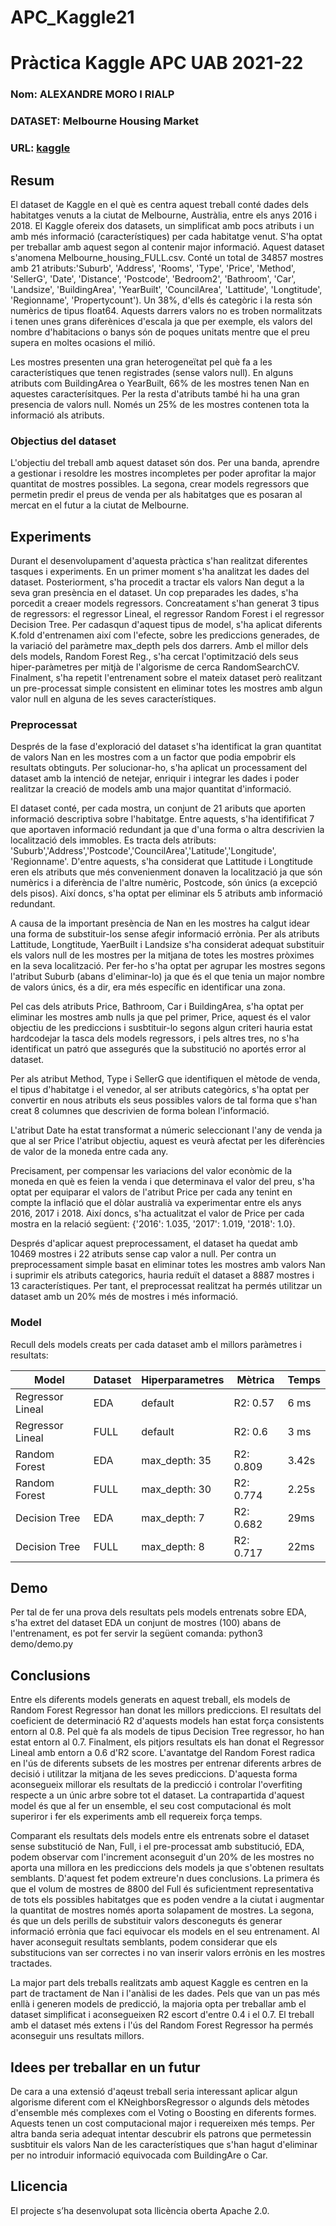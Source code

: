 # APC_Kaggle21
# Pràctica Kaggle APC UAB 2021-22

### Nom: ALEXANDRE MORO I RIALP
### DATASET: Melbourne Housing Market
### URL: [kaggle](https://www.kaggle.com/anthonypino/melbourne-housing-market)


## Resum

El dataset de Kaggle en el què es centra aquest treball conté dades dels habitatges venuts a la ciutat de Melbourne, Austràlia, entre els anys 2016 i 2018. 
El Kaggle ofereix dos datasets, un simplificat amb pocs atributs i un amb més informació (característiques) per cada habitatge venut. 
S'ha optat per treballar amb aquest segon al contenir major informació. 
Aquest dataset s'anomena Melbourne_housing_FULL.csv. Conté un total de 34857 mostres amb 21 atributs:'Suburb', 'Address', 'Rooms', 'Type', 'Price', 'Method',
 'SellerG', 'Date', 'Distance', 'Postcode', 'Bedroom2', 'Bathroom', 'Car', 'Landsize', 'BuildingArea', 'YearBuilt', 'CouncilArea', 'Lattitude', 'Longtitude',
 'Regionname', 'Propertycount'). Un 38%, d'ells és categòric i la resta són numèrics de tipus float64. Aquests darrers valors no es troben normalitzats i tenen unes grans diferènices d'escala ja que per exemple, els valors del nombre d'habitacions o banys són de poques unitats mentre que el preu supera en moltes ocasions el milió.

Les mostres presenten una gran heterogeneïtat pel què fa a les característiques que tenen registrades (sense valors null). En alguns atributs com BuildingArea o YearBuilt, 66% de les 
mostres tenen Nan en aquestes caracterísitques. Per la resta d'atributs també hi ha una gran presencia de valors null. Només un 25% de les mostres contenen tota la informació als atributs. 



### Objectius del dataset

L'objectiu del treball amb aquest dataset són dos. Per una banda, aprendre a gestionar i resoldre les mostres incompletes per poder aprofitar la major quantitat de mostres possibles. 
La segona, crear models regressors que permetin predir  el preus  de venda per als habitatges que es posaran al mercat en el futur a la ciutat de Melbourne.

## Experiments

Durant el desenvolupament d'aquesta pràctica s'han realitzat diferentes tasques i experiments. En un primer moment s'ha analitzat les dades del dataset. Posteriorment, s'ha 
procedit a tractar els valors Nan degut a la seva gran presència en el dataset. Un cop preparades les dades, s'ha porcedit a creaer models regressors. Concreatament s'han generat 
3 tipus de regressors: el regressor Lineal, el regressor Random Forest i el regressor Decision Tree. Per cadasqun d'aquest tipus de model, s'ha aplicat diferents K.fold d'entrenamen  així com l'efecte, sobre les prediccions generades, de la variació del paràmetre max_depth pels dos darrers. Amb el millor dels  dels models, Random Forest Reg., s'ha cercat l'optimització dels seus hiper-paràmetres per mitjà de l'algorisme de cerca RandomSearchCV. Finalment, s'ha repetit l'entrenament sobre el mateix dataset però realitzant un 
pre-processat simple consistent en eliminar totes les mostres amb algun valor null en alguna de les seves característiques. 


### Preprocessat

Després de la fase d'exploració del dataset s'ha identificat la gran quantitat de valors Nan en les mostres com a un factor que podia empobrir els resultats obtinguts. Per solucionar-ho,
s'ha aplicat un processament del dataset amb la intenció de netejar, enriquir i integrar les dades i poder realitzar la creació de models amb una major quantitat d'informació.

El dataset conté, per cada mostra, un conjunt de 21 aributs que aporten informació descriptiva sobre l'habitatge. Entre aquests, s'ha  identifificat 7 que aportaven informació redundant ja que d'una forma o altra descrivien la localització dels immobles. Es tracta dels atributs: 'Suburb','Address','Postcode','CouncilArea','Latitude','Longitude', 'Regionname'. D'entre aquests, s'ha considerat que Lattitude i Longtitude eren els atributs que més convenienment donaven la localització ja que són numèrics i a diferència de l'altre numèric, Postcode, són únics (a excepció dels pisos). Així doncs, s'ha optat per eliminar els 5 atributs amb informació redundant. 

A causa de la important presència de Nan en les mostres ha calgut idear una forma de substituir-los sense afegir informació errònia. Per als atributs Lattitude, Longtitude, YaerBuilt i Landsize s'ha considerat adequat substituir els valors null de les mostres per la mitjana de totes les mostres pròximes en la seva localització. Per fer-ho s'ha optat per agrupar les mostres segons l'atribut Suburb (abans d'eliminar-lo) ja que és el que tenia un major nombre de valors únics, és a dir, era més específic en identificar una zona. 

Pel cas dels atributs Price, Bathroom, Car i BuildingArea, s'ha optat per eliminar les mostres amb nulls ja que pel primer, Price, aquest és el valor objectiu de les prediccions i susbtituir-lo segons algun criteri hauria estat hardcodejar la tasca dels models regressors, i pels altres tres, no s'ha identificat un patró que assegurés que la substitució no aportés error al dataset.

Per als atribut Method, Type i SellerG que identifiquen el mètode de venda, el tipus d'habitatge i el venedor, al ser atributs categòrics, s'ha optat per convertir en nous atributs els seus possibles valors de tal forma que s'han creat 8 columnes que descrivien de forma bolean l'informació.

L'atribut Date ha estat transformat a númeric seleccionant l'any de venda ja que al ser Price l'atribut objectiu, aquest es veurà afectat per les diferències de valor de la moneda entre cada any. 

Precisament, per compensar les variacions del valor econòmic de la moneda en què es feien la venda i que determinava el valor del preu, s'ha optat per equiparar el valors de l'atribut Price per cada any tenint en compte la inflació que el dòlar australià va experimentar entre els anys 2016, 2017 i 2018. Així doncs, s'ha actualitzat el valor de Price per cada mostra en la relació següent: {'2016': 1.035, '2017': 1.019, '2018': 1.0}.

Després d'aplicar aquest preprocessament, el dataset ha quedat amb 10469 mostres i 22 atributs sense cap valor a null. Per contra un preprocessament simple basat en eliminar totes les mostres amb valors Nan i suprimir els atributs categorics, hauria reduït el dataset a 8887 mostres i 13 característiques. Per tant, el preprocessat realitzat ha permés utilitzar un dataset amb un 20% més de mostres i més informació.



### Model

Recull dels models creats per cada dataset amb el millors paràmetres i resultats:

| Model            | Dataset | Hiperparametres | Mètrica   | Temps |
|------------------|---------|-----------------|-----------|-------|
| Regressor Lineal | EDA     | default         | R2: 0.57  | 6 ms  |
| Regressor Lineal | FULL    | default         | R2: 0.6   | 3 ms  |
| Random Forest    | EDA     | max_depth: 35   | R2: 0.809 | 3.42s |
| Random Forest    | FULL    | max_depth: 30   | R2: 0.774 | 2.25s |
| Decision Tree    | EDA     | max_depth: 7    | R2: 0.682 | 29ms  |	
| Decision Tree    | FULL    | max_depth: 8    | R2: 0.717 | 22ms  |




## Demo
Per tal de fer una prova dels resultats pels models entrenats sobre EDA, s'ha extret del dataset EDA un conjunt de mostres (100) abans de l'entrenament, es pot fer servir la següent comanda:  python3 demo/demo.py


## Conclusions

Entre els diferents models generats en aquest treball, els models de Random Forest Regressor han donat les millors prediccions. El resultats del coeficient de determinació R2 d'aquests models han estat força consistents entorn al 0.8. Pel què fa als models de tipus Decision Tree regressor, ho han estat entorn al 0.7. Finalment, els pitjors resultats els han donat el Regressor Lineal amb entorn a 0.6 d'R2 score. L'avantatge del Random Forest radica en l'ús de diferents subsets de les mostres per entrenar diferents arbres de decisió i  utilitzar la mitjana de les seves prediccions. D'aquesta forma aconsegueix millorar els resultats de la predicció i controlar l'overfiting respecte a un únic arbre sobre tot el dataset. La contrapartida d'aquest model és que al fer un ensemble, el seu cost computacional és molt superiror i fer els experiments amb ell requereix força temps.

Comparant els resultats dels models entre els entrenats sobre el dataset sense substitució de Nan, Full, i el pre-processat amb substitució, EDA, podem observar com l'increment aconseguit d'un 20% de les mostres no aporta una millora en les prediccions dels models ja que s'obtenen resultats semblants. D'aquest fet podem extreure'n dues conclusions. La primera és que el volum de mostres de 8800 del Full és suficientment representativa de tots els possibles habitatges que es poden vendre a la ciutat i augmentar la quantitat de mostres només aporta solapament de mostres. La segona, és que un dels perills de substituir valors desconeguts és generar informació errònia que faci equivocar els models en el seu entrenament. Al haver aconseguit resultats semblants, podem considerar que els substitucions van ser correctes i no van inserir valors errònis en les mostres tractades.

La major part dels treballs realitzats amb aquest Kaggle es centren en la part de tractament de Nan i l'anàlisi de les dades. Pels que van un pas més enllà i generen models de predicció, la majoria opta per treballar amb el dataset simplificat i aconsegueixen R2 escort d'entre 0.4 i el 0.7. El treball amb el dataset més extens i l'ús del Random Forest Regressor ha permés aconseguir uns resultats millors. 



## Idees per treballar en un futur

De cara a una extensió d'aqeust treball seria interessant aplicar algun algorisme diferent com el KNeighborsRegressor o algunds dels mètodes d'ensemble més complexes com el Voting o Boosting en diferents formes. Aquests tenen un cost computacional major i requereixen més temps. Per altra banda seria adequat intentar descubrir els patrons que permetessin susbtituir els valors Nan de les característiques que s'han hagut d'eliminar per no introduir informació equivocada com BuildingAre o  Car.

## Llicencia
El projecte s’ha desenvolupat sota llicència oberta Apache 2.0.





